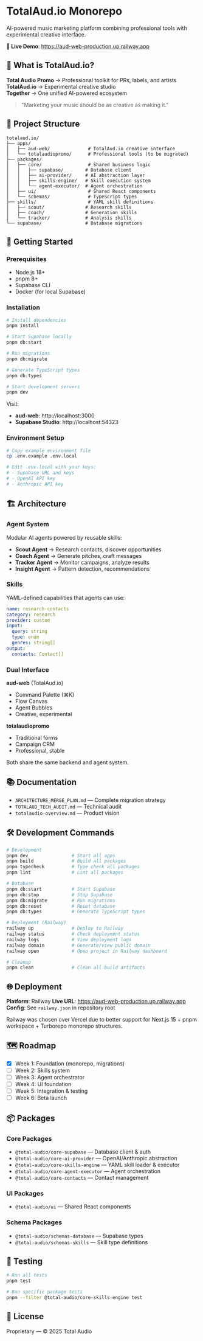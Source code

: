 # TotalAud.io Monorepo

AI-powered music marketing platform combining professional tools with experimental creative interface.

**🚀 Live Demo**: https://aud-web-production.up.railway.app

## 🎵 What is TotalAud.io?

**Total Audio Promo** → Professional toolkit for PRs, labels, and artists  
**TotalAud.io** → Experimental creative studio  
**Together** → One unified AI-powered ecosystem

> "Marketing your music should be as creative as making it."

## 📁 Project Structure

```
totalaud.io/
├── apps/
│   ├── aud-web/              # TotalAud.io creative interface
│   └── totalaudiopromo/      # Professional tools (to be migrated)
├── packages/
│   ├── core/                 # Shared business logic
│   │   ├── supabase/        # Database client
│   │   ├── ai-provider/     # AI abstraction layer
│   │   ├── skills-engine/   # Skill execution system
│   │   └── agent-executor/  # Agent orchestration
│   ├── ui/                   # Shared React components
│   └── schemas/              # TypeScript types
├── skills/                   # YAML skill definitions
│   ├── scout/               # Research skills
│   ├── coach/               # Generation skills
│   └── tracker/             # Analysis skills
└── supabase/                # Database migrations
```

## 🚀 Getting Started

### Prerequisites

- Node.js 18+
- pnpm 8+
- Supabase CLI
- Docker (for local Supabase)

### Installation

```bash
# Install dependencies
pnpm install

# Start Supabase locally
pnpm db:start

# Run migrations
pnpm db:migrate

# Generate TypeScript types
pnpm db:types

# Start development servers
pnpm dev
```

Visit:
- **aud-web**: http://localhost:3000
- **Supabase Studio**: http://localhost:54323

### Environment Setup

```bash
# Copy example environment file
cp .env.example .env.local

# Edit .env.local with your keys:
# - Supabase URL and keys
# - OpenAI API key
# - Anthropic API key
```

## 🏗️ Architecture

### Agent System

Modular AI agents powered by reusable skills:

- **Scout Agent** → Research contacts, discover opportunities
- **Coach Agent** → Generate pitches, craft messages
- **Tracker Agent** → Monitor campaigns, analyze results
- **Insight Agent** → Pattern detection, recommendations

### Skills

YAML-defined capabilities that agents can use:

```yaml
name: research-contacts
category: research
provider: custom
input:
  query: string
  type: enum
  genres: string[]
output:
  contacts: Contact[]
```

### Dual Interface

**aud-web** (TotalAud.io)
- Command Palette (⌘K)
- Flow Canvas
- Agent Bubbles
- Creative, experimental

**totalaudiopromo**
- Traditional forms
- Campaign CRM
- Professional, stable

Both share the same backend and agent system.

## 📚 Documentation

- `ARCHITECTURE_MERGE_PLAN.md` — Complete migration strategy
- `TOTALAUD_TECH_AUDIT.md` — Technical audit
- `totalaudio-overview.md` — Product vision

## 🛠️ Development Commands

```bash
# Development
pnpm dev                # Start all apps
pnpm build              # Build all packages
pnpm typecheck          # Type check all packages
pnpm lint               # Lint all packages

# Database
pnpm db:start           # Start Supabase
pnpm db:stop            # Stop Supabase
pnpm db:migrate         # Run migrations
pnpm db:reset           # Reset database
pnpm db:types           # Generate TypeScript types

# Deployment (Railway)
railway up              # Deploy to Railway
railway status          # Check deployment status
railway logs            # View deployment logs
railway domain          # Generate/view public domain
railway open            # Open project in Railway dashboard

# Cleanup
pnpm clean              # Clean all build artifacts
```

## 🌐 Deployment

**Platform**: Railway
**Live URL**: https://aud-web-production.up.railway.app
**Config**: See `railway.json` in repository root

Railway was chosen over Vercel due to better support for Next.js 15 + pnpm workspace + Turborepo monorepo structures.

## 🗺️ Roadmap

- [x] Week 1: Foundation (monorepo, migrations)
- [ ] Week 2: Skills system
- [ ] Week 3: Agent orchestrator
- [ ] Week 4: UI foundation
- [ ] Week 5: Integration & testing
- [ ] Week 6: Beta launch

## 📦 Packages

### Core Packages

- `@total-audio/core-supabase` — Database client & auth
- `@total-audio/core-ai-provider` — OpenAI/Anthropic abstraction
- `@total-audio/core-skills-engine` — YAML skill loader & executor
- `@total-audio/core-agent-executor` — Agent orchestration
- `@total-audio/core-contacts` — Contact management

### UI Packages

- `@total-audio/ui` — Shared React components

### Schema Packages

- `@total-audio/schemas-database` — Supabase types
- `@total-audio/schemas-skills` — Skill type definitions

## 🧪 Testing

```bash
# Run all tests
pnpm test

# Run specific package tests
pnpm --filter @total-audio/core-skills-engine test
```

## 📝 License

Proprietary — © 2025 Total Audio

